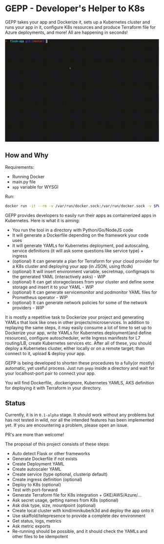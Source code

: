 # GEPP - Developer's Helper to K8s

GEPP takes your app and Dockerize it, sets up a Kubernetes cluster and runs your app in it, configure K8s resources and produce Terraform file for Azure deployments, and more! All are happening in seconds!

![GEPP Demo](docs/images/demo.gif)

## How and Why

Requirements:

- Running Docker
- main.py file
- `app` variable for WYSGI

Run:

```bash
docker run -it --rm -v /var/run/docker.sock:/var/run/docker.sock -v $PWD:/project -e PROJECT_NAME=${PWD##*/} guray/gepp:0.1-alpha3
```

GEPP provides developers to easily run their apps as containerized apps in Kubernetes. Here is what it is aiming:

- You run the tool in a directory with Python/Go/NodeJS code
- It will generate a Dockerfile depending on the framework your code uses
- It will generate YAMLs for Kubernetes deployment, pod autoscaling, service definitions (it will ask some questions like service type) + ingress
- (optional) It can generate a plan for Terraform for your cloud provider for a K8s cluster and deploying your app (in JSON, using tfcdk)
- (optional) It will insert environment variable, secretmap, configmaps to the generated YAML (interactively asks) - *WIP*
- (optional) It can get storageclasses from your cluster and define some storage and insert it to your YAML - *WIP*
- (optional) It can generate servicemonitor and podmonitor YAML files for Prometheus operator - *WIP*
- (optional) It can generate network policies for some of the network providers - *WIP*

It is mostly a repetitive task to Dockerize your project and generating YAMLs that look like ones in other projects/microservices. In addition to replaying the same steps, it may easily consume a lot of time to set up to Dockerize your app, write YAMLs for Kubernetes deployment(and define resources), configure autoscheduler, write Ingress manifests for L7 routing/LB, create Kubernetes services etc. After all of these, you should deploy a Kubernetes cluster, either locally or on a remote target; than connect to it, upload & deploy your app.

GEPP is being developed to shorten these procedures to a fully(or mostly) automatic, yet useful process. Just run `gepp` inside a directory and wait for your localhost-port pair to connect your app.

You will find Dockerfile, .dockerignore, Kubernetes YAMLS, AKS definition for deploying it with Terraform in your directory.

## Status

Currently, it is in `0.1-alpha` stage. It should work without any problems but has not tested in wild, nor all the intended features has been implemented yet. If you are encountering a problem, please open an issue.

PR's are more than welcome!

The proposal of this project consists of these steps:

- Auto detect Flask or other frameworks
- Generate Dockerfile if not exists
- Create Deployment YAML
- Create autoscaler YAML
- Create service (type optional, clusterip default)
- Create ingress definition (optional)
- Deploy to K8s (optional)
- Test with port-forward
- Generate Terraform file for K8s integration + GKE/AWS/Azure/...
- Ask secret usage, getting names from K8s (optional)
- Ask disk type, size, mountpoint (optional)
- Create local cluster with kind/minikube/k3d and deploy the app onto it
- Use skaffold/telepresence to provide a complete dev environment
- Get status, logs, metrics
- Ask metric exports
- Re-running should be possible, and it should check the YAMLs and other files to be idempotent
